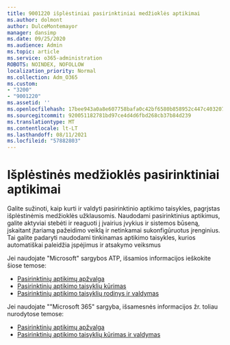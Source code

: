 ```yaml
---
title: 9001220 išplėstiniai pasirinktiniai medžioklės aptikimai
ms.author: dolmont
author: DulceMontemayor
manager: dansimp
ms.date: 09/25/2020
ms.audience: Admin
ms.topic: article
ms.service: o365-administration
ROBOTS: NOINDEX, NOFOLLOW
localization_priority: Normal
ms.collection: Adm_O365
ms.custom:
- "3200"
- "9001220"
ms.assetid: ''
ms.openlocfilehash: 17bee943a0a8e607758bafa0c42bf6580b858952c447c403207bebfba9d8d243
ms.sourcegitcommit: 920051182781bd97ce4d4d6fbd268cb37b84d239
ms.translationtype: MT
ms.contentlocale: lt-LT
ms.lasthandoff: 08/11/2021
ms.locfileid: "57882803"
---
```

# <a name="advanced-hunting-custom-detections"></a>Išplėstinės medžioklės pasirinktiniai aptikimai

Galite sužinoti, kaip kurti ir valdyti pasirinktinio aptikimo taisykles, pagrįstas išplėstinėmis medžioklės užklausomis. Naudodami pasirinktinius aptikimus, galite aktyviai stebėti ir reaguoti į įvairius įvykius ir sistemos būseną, įskaitant įtariamą pažeidimo veiklą ir netinkamai sukonfigūruotus įrenginius. Tai galite padaryti naudodami tinkinamas aptikimo taisykles, kurios automatiškai paleidžia įspėjimus ir atsakymo veiksmus
  
Jei naudojate "Microsoft" sargybos ATP, išsamios informacijos ieškokite šiose temose: 
- [Pasirinktinių aptikimų apžvalga](https://docs.microsoft.com/windows/security/threat-protection/microsoft-defender-atp/overview-custom-detections)
- [Pasirinktinių aptikimo taisyklių kūrimas](https://docs.microsoft.com/windows/security/threat-protection/microsoft-defender-atp/custom-detection-rules)
- [Pasirinktinių aptikimo taisyklių rodinys ir valdymas](https://docs.microsoft.com/windows/security/threat-protection/microsoft-defender-atp/custom-detections-manage)

Jei naudojate ""Microsoft 365" sargyba, išsamesnės informacijos žr. toliau nurodytose temose: 
- [Pasirinktinių aptikimų apžvalga](https://docs.microsoft.com/microsoft-365/security/mtp/custom-detections-overview)
- [Pasirinktinių aptikimo taisyklių kūrimas ir valdymas](https://docs.microsoft.com/microsoft-365/security/mtp/custom-detection-rules)
